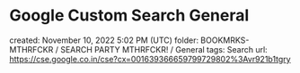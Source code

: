 # Google Custom Search General

created: November 10, 2022 5:02 PM (UTC)
folder: BOOKMRKS-MTHRFCKR / SEARCH PARTY MTHRFCKR! / General
tags: Search
url: https://cse.google.co.in/cse?cx=001639366659799729802%3Avr921b1tgry